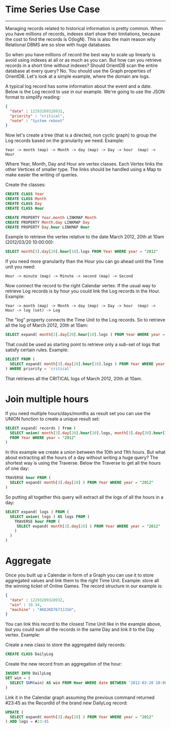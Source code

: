 # Time Series Use Case
____

Managing records related to historical information is pretty common. When you have millions of records, indexes start show their limitations, because the cost to find the records is O(logN). This is also the main reason why Relational DBMS are so slow with huge databases.

So when you have millions of record the best way to scale up linearly is avoid using indexes at all or as much as you can. But how can you retrieve records in a short time without indexes? Should OrientDB scan the entire database at every query? No. You should use the Graph properties of OrientDB. Let's look at a simple example, where the domain are logs.

A typical log record has some information about the event and a date. Below is the Log record to use in our example. We're going to use the JSON format to simplify reading:

```json
{
  "date" : 12293289328932,
  "priority" : "critical",
  "note" : "System reboot"
}
```

Now let's create a tree (that is a directed, non cyclic graph) to group the Log records based on the granularity we need. Example:
```
Year -> month (map) -> Month -> day (map) -> Day -> hour  (map) -> Hour
```
Where Year, Month, Day and Hour are vertex classes. Each Vertex links the other Vertices of smaller type. The links should be handled using a Map to make easier the writing of queries.

Create the classes:
```sql
CREATE CLASS Year
CREATE CLASS Month
CREATE CLASS Day
CREATE CLASS Hour

CREATE PROPERTY Year.month LINKMAP Month
CREATE PROPERTY Month.day LINKMAP Day
CREATE PROPERTY Day.hour LINKMAP Hour
```

Example to retrieve the vertex relative to the date March 2012, 20th at 10am (2012/03/20 10:00:00):
```sql
SELECT month[3].day[20].hour[10].logs FROM Year WHERE year = "2012"
```
If you need more granularity than the Hour you can go ahead until the Time unit you need:

    Hour -> minute (map) -> Minute -> second (map) -> Second

Now connect the record to the right Calendar vertex. If the usual way to retrieve Log records is by hour you could link the Log records in the Hour. Example:

    Year -> month (map) -> Month -> day (map) -> Day -> hour  (map) -> Hour -> log (set) -> Log

The "log" property connects the Time Unit to the Log records. So to retrieve all the log of March 2012, 20th at 10am:

```sql
SELECT expand( month[3].day[20].hour[10].logs ) FROM Year WHERE year = "2012"
```
That could be used as starting point to retrieve only a sub-set of logs that satisfy certain rules. Example:

```sql
SELECT FROM (
  SELECT expand( month[3].day[20].hour[10].logs ) FROM Year WHERE year = "2012"
) WHERE priority = 'critical'
```
That retrieves all the CRITICAL logs of March 2012, 20th at 10am.

# Join multiple hours #

If you need multiple hours/days/months as result set you can use the UNION function to create a unique result set:
```sql
SELECT expand( records ) from (
  SELECT union( month[3].day[20].hour[10].logs, month[3].day[20].hour[11].logs ) AS records
  FROM Year WHERE year = "2012"
)
```
In this example we create a union between the 10th and 11th hours. But what about extracting all the hours of a day without writing a huge query? The shortest way is using the Traverse. Below the Traverse to get all the hours of one day:

```sql
TRAVERSE hour FROM (
  SELECT expand( month[3].day[20] ) FROM Year WHERE year = "2012"
)
```

So putting all together this query will extract all the logs of all the hours in a day:

```sql
SELECT expand( logs ) FROM (
  SELECT union( logs ) AS logs FROM (
    TRAVERSE hour FROM (
     SELECT expand( month[3].day[20] ) FROM Year WHERE year = "2012"
    )
  )
)
```

# Aggregate #

Once you built up a Calendar in form of a Graph you can use it to store aggregated values and link them to the right Time Unit. Example: store all the winning ticket of Online Games. The record structure in our example is:
```json
{
  "date" : 12293289328932,
  "win" : 10.34,
  "machine" : "AKDJKD7673JJSH",
}
```

You can link this record to the closest Time Unit like in the example above, but you could sum all the records in the same Day and link it to the Day vertex. Example:

Create a new class to store the aggregated daily records:
```sql
CREATE CLASS DailyLog
```
Create the new record from an aggregation of the hour:
```sql
INSERT INTO DailyLog
SET win = (
  SELECT SUM(win) AS win FROM Hour WHERE date BETWEEN '2012-03-20 10:00:00' AND '2012-03-20 11:00:00'
)
```
Link it in the Calendar graph assuming the previous command returned #23:45 as the RecordId of the brand new DailyLog record:
```sql
UPDATE (
  SELECT expand( month[3].day[20] ) FROM Year WHERE year = "2012"
) ADD logs = #23:45
```
